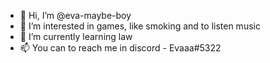 - 👋 Hi, I’m @eva-maybe-boy
- 👀 I’m interested in games, like smoking and to listen music 
- 🌱 I’m currently learning law
- 📫 You can to reach me in discord - Evaaa#5322
